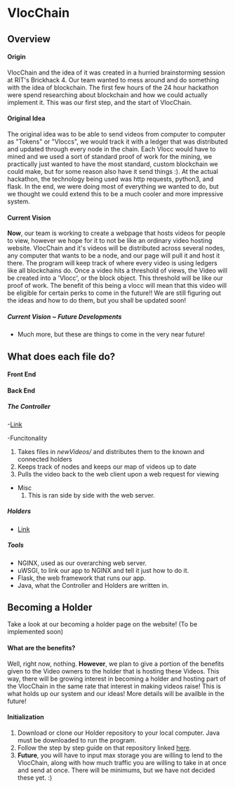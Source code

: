 # VlocChain

## Overview

#### Origin
VlocChain and the idea of it was created in a hurried brainstorming session at RIT's Brickhack 4. Our team wanted to mess around and do something with the idea of blockchain. The first few hours of the 24 hour hackathon were spend researching about blockchain and how we could actually implement it. This was our first step, and the start of VlocChain.

#### Original Idea
The original idea was to be able to send videos from computer to computer as "Tokens" or "Vloccs", we would track it with a ledger that was distributed and updated through every node in the chain. Each Vlocc would have to mined and we used a sort of standard proof of work for the mining, we practically just wanted to have the most standard, custom blockchain we could make, but for some reason also have it send things :). At the actual hackathon, the technology being used was http requests, python3, and flask. In the end, we were doing most of everything we wanted to do, but we thought we could extend this to be a much cooler and more impressive system. 

#### Current Vision
**Now**, our team is working to create a webpage that hosts videos for people to view, however we hope for it to not be like an ordinary video hosting website. VlocChain and it's videos will be distributed across several nodes, any computer that wants to be a node, and our page will pull it and host it there. The program will keep track of where every video is using ledgers like all blockchains do. Once a video hits a threshold of views, the Video will be created into a 'Vlocc', or the block object. This threshold will be like our proof of work. The benefit of this being a vlocc will mean that this video will be eligible for certain perks to come in the future!! We are still figuring out the ideas and how to do them, but you shall be updated soon!

##### Current Vision ~ Future Developments
- Much more, but these are things to come in the very near future!

## What does each file do?

#### Front End


#### Back End
##### The Controller
-[Link](/BackEnd/)

-Funcitonality
  1. Takes files in *newVideos/* and distributes them to the known and connected holders
  2. Keeps track of nodes and keeps our map of videos up to date
  3. Pulls the video back to the web client upon a web request for viewing

- Misc 
  1. This is ran side by side with the web server.

##### Holders
- [Link](/BackEnd/)

##### Tools
- NGINX, used as our overarching web server.
- uWSGI, to link our app to NGINX and tell it just how to do it.
- Flask, the web framework that runs our app.
- Java, what the Controller and Holders are written in.

## Becoming a Holder
Take a look at our becoming a holder page on the website! (To be implemented soon)

#### What are the benefits?
Well, right now, nothing. **However**, we plan to give a portion of the benefits given to the Video owners to the holder that is hosting these Videos. This way, there will be growing interest in becoming a holder and hosting part of the VlocChain in the same rate that interest in making videos raise! This is what holds up our system and our ideas! More details will be availble in the future!

#### Initialization
1. Download or clone our Holder repository to your local computer. Java must be downloaded to run the program.
2. Follow the step by step guide on that repository linked [here](). 
3. **Future**, you will have to input max storage you are willing to lend to the VlocChain, along with how much traffic you are willing to take in at once and send at once. There will be minimums, but we have not decided these yet. :)

